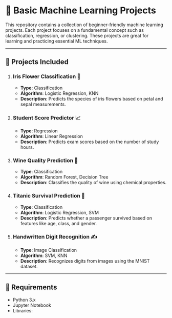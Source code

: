 # 🧠 Basic Machine Learning Projects

This repository contains a collection of beginner-friendly machine learning projects. Each project focuses on a fundamental concept such as classification, regression, or clustering. These projects are great for learning and practicing essential ML techniques.

---

## 📁 Projects Included

1. ### Iris Flower Classification 🌸
   - **Type**: Classification
   - **Algorithm**: Logistic Regression, KNN
   - **Description**: Predicts the species of iris flowers based on petal and sepal measurements.

2. ### Student Score Predictor 📈
   - **Type**: Regression
   - **Algorithm**: Linear Regression
   - **Description**: Predicts exam scores based on the number of study hours.

3. ### Wine Quality Prediction 🍷
   - **Type**: Classification
   - **Algorithm**: Random Forest, Decision Tree
   - **Description**: Classifies the quality of wine using chemical properties.

4. ### Titanic Survival Prediction 🚢
   - **Type**: Classification
   - **Algorithm**: Logistic Regression, SVM
   - **Description**: Predicts whether a passenger survived based on features like age, class, and gender.

5. ### Handwritten Digit Recognition ✍️
   - **Type**: Image Classification
   - **Algorithm**: SVM, KNN
   - **Description**: Recognizes digits from images using the MNIST dataset.

---

## 🔧 Requirements

- Python 3.x
- Jupyter Notebook
- Libraries:

